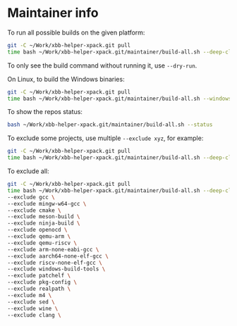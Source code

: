 # Maintainer info

To run all possible builds on the given platform:

```sh
git -C ~/Work/xbb-helper-xpack.git pull
time bash ~/Work/xbb-helper-xpack.git/maintainer/build-all.sh --deep-clean
```

To only see the build command without running it, use `--dry-run`.

On Linux, to build the Windows binaries:

```sh
git -C ~/Work/xbb-helper-xpack.git pull
time bash ~/Work/xbb-helper-xpack.git/maintainer/build-all.sh --windows
```

To show the repos status:

```sh
bash ~/Work/xbb-helper-xpack.git/maintainer/build-all.sh --status
```

To exclude some projects, use multiple `--exclude xyz`, for example:

```sh
git -C ~/Work/xbb-helper-xpack.git pull
time bash ~/Work/xbb-helper-xpack.git/maintainer/build-all.sh --deep-clean --exclude clang
```

To exclude all:

```sh
git -C ~/Work/xbb-helper-xpack.git pull
time bash ~/Work/xbb-helper-xpack.git/maintainer/build-all.sh --deep-clean \
--exclude gcc \
--exclude mingw-w64-gcc \
--exclude cmake \
--exclude meson-build \
--exclude ninja-build \
--exclude openocd \
--exclude qemu-arm \
--exclude qemu-riscv \
--exclude arm-none-eabi-gcc \
--exclude aarch64-none-elf-gcc \
--exclude riscv-none-elf-gcc \
--exclude windows-build-tools \
--exclude patchelf \
--exclude pkg-config \
--exclude realpath \
--exclude m4 \
--exclude sed \
--exclude wine \
--exclude clang \

```
